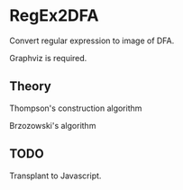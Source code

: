 # RegEx2DFA

Convert regular expression to image of DFA.

Graphviz is required.

## Theory

Thompson's construction algorithm

Brzozowski's algorithm

## TODO

Transplant to Javascript.
